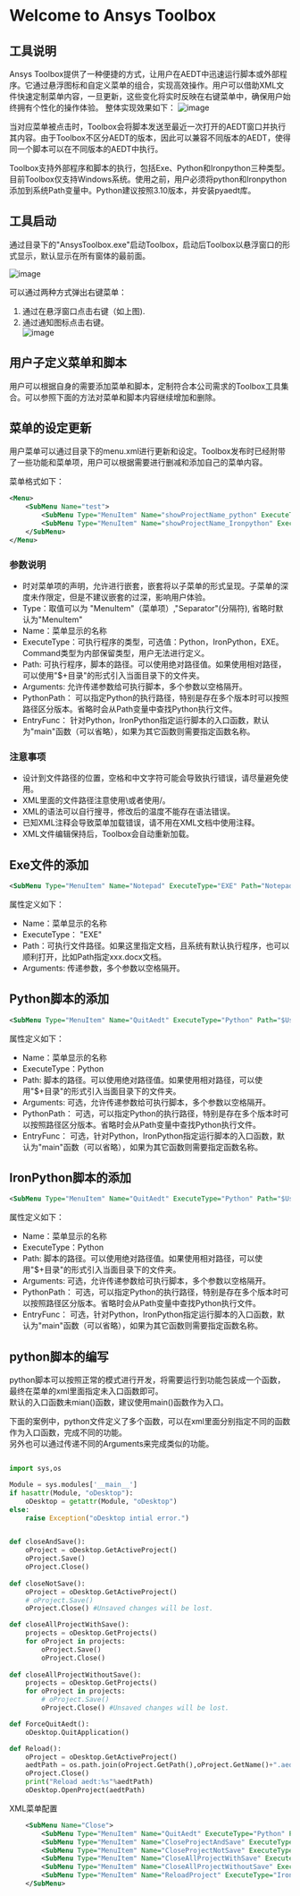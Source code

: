 # Welcome to Ansys Toolbox

## 工具说明
Ansys Toolbox提供了一种便捷的方式，让用户在AEDT中迅速运行脚本或外部程序。它通过悬浮图标和自定义菜单的组合，实现高效操作。用户可以借助XML文件快速定制菜单内容，一旦更新，这些变化将实时反映在右键菜单中，确保用户始终拥有个性化的操作体验。
整体实现效果如下：
![image](https://github.com/user-attachments/assets/9767c774-ad76-4b6e-bdcb-ce9f195334e6)


当对应菜单被点击时，Toolbox会将脚本发送至最近一次打开的AEDT窗口并执行其内容。由于Toolbox不区分AEDT的版本，因此可以兼容不同版本的AEDT，使得同一个脚本可以在不同版本的AEDT中执行。

Toolbox支持外部程序和脚本的执行，包括Exe、Python和Ironpython三种类型。目前Toolbox仅支持Windows系统。使用之前，用户必须将python和Ironpython添加到系统Path变量中。Python建议按照3.10版本，并安装pyaedt库。
## 工具启动
通过目录下的"AnsysToolbox.exe"启动Toolbox，启动后Toolbox以悬浮窗口的形式显示，默认显示在所有窗体的最前面。

![image](https://github.com/user-attachments/assets/fe21d601-323f-4c28-8027-23dc516d2423)


可以通过两种方式弹出右键菜单： 
1. 通过在悬浮窗口点击右键（如上图).
2. 通过通知图标点击右键。  
![image](https://github.com/user-attachments/assets/4be911eb-ccf8-45d5-b0ba-33d1cc2db005)


## 用户子定义菜单和脚本
用户可以根据自身的需要添加菜单和脚本，定制符合本公司需求的Toolbox工具集合。可以参照下面的方法对菜单和脚本内容继续增加和删除。

## 菜单的设定更新
用户菜单可以通过目录下的menu.xml进行更新和设定。Toolbox发布时已经附带了一些功能和菜单项，用户可以根据需要进行删减和添加自己的菜单内容。

菜单格式如下：
``` xml
<Menu>
	<SubMenu Name="test">
		<SubMenu Type="MenuItem" Name="showProjectName_python" ExecuteType="Python" Path="$UserLib/Template/showProjectName.py" Arguments ="" PythonPath=""></SubMenu>
		<SubMenu Type="MenuItem" Name="showProjectName_Ironpython" ExecuteType="IronPython" Path="$UserLib/Template/showProjectName.py" Arguments ="" EntryFunc="main" PythonPath=""></SubMenu>
	</SubMenu>
</Menu>
```
### 参数说明
- <SubMenu> </SubMenu> 时对菜单项的声明，允许进行嵌套，嵌套将以子菜单的形式呈现。子菜单的深度未作限定，但是不建议嵌套的过深，影响用户体验。
- Type：取值可以为 "MenuItem"（菜单项）,"Separator"(分隔符), 省略时默认为"MenuItem"
- Name：菜单显示的名称
- ExecuteType：可执行程序的类型，可选值：Python，IronPython，EXE。 Command类型为内部保留类型，用户无法进行定义。
- Path: 可执行程序，脚本的路径。可以使用绝对路径值。如果使用相对路径，可以使用"$+目录"的形式引入当面目录下的文件夹。
- Arguments: 允许传递参数给可执行脚本，多个参数以空格隔开。
- PythonPath： 可以指定Python的执行路径，特别是存在多个版本时可以按照路径区分版本。省略时会从Path变量中查找Python执行文件。
- EntryFunc： 针对Python，IronPython指定运行脚本的入口函数，默认为"main"函数（可以省略），如果为其它函数则需要指定函数名称。

### 注意事项
- 设计到文件路径的位置，空格和中文字符可能会导致执行错误，请尽量避免使用。  
- XML里面的文件路径注意使用\\或者使用/。
- XML的语法可以自行搜寻，修改后的温度不能存在语法错误。
- 已知XML注释会导致菜单加载错误，请不用在XML文档中使用注释。
- XML文件编辑保持后，Toolbox会自动重新加载。

## Exe文件的添加

``` xml
<SubMenu Type="MenuItem" Name="Notepad" ExecuteType="EXE" Path="Notepad.exe" Arguments =""/>
```
属性定义如下：  

- Name：菜单显示的名称
- ExecuteType： "EXE"
- Path：可执行文件路径。如果这里指定文档，且系统有默认执行程序，也可以顺利打开，比如Path指定xxx.docx文档。
- Arguments: 传递参数，多个参数以空格隔开。

## Python脚本的添加

``` xml
<SubMenu Type="MenuItem" Name="QuitAedt" ExecuteType="Python" Path="$UserLib/Desktop/Close.py" EntryFunc="ForceQuitAedt" Arguments ="" PythonPath=""></SubMenu>
```
属性定义如下：  

- Name：菜单显示的名称
- ExecuteType：Python
- Path: 脚本的路径。可以使用绝对路径值。如果使用相对路径，可以使用"$+目录"的形式引入当面目录下的文件夹。
- Arguments: 可选，允许传递参数给可执行脚本，多个参数以空格隔开。
- PythonPath： 可选，可以指定Python的执行路径，特别是存在多个版本时可以按照路径区分版本。省略时会从Path变量中查找Python执行文件。
- EntryFunc： 可选，针对Python，IronPython指定运行脚本的入口函数，默认为"main"函数（可以省略），如果为其它函数则需要指定函数名称。

## IronPython脚本的添加

``` xml
<SubMenu Type="MenuItem" Name="QuitAedt" ExecuteType="Python" Path="$UserLib/Desktop/Close.py" EntryFunc="ForceQuitAedt" Arguments ="" PythonPath=""></SubMenu>
```
属性定义如下：  

- Name：菜单显示的名称
- ExecuteType：Python
- Path: 脚本的路径。可以使用绝对路径值。如果使用相对路径，可以使用"$+目录"的形式引入当面目录下的文件夹。
- Arguments: 可选，允许传递参数给可执行脚本，多个参数以空格隔开。
- PythonPath： 可选，可以指定Python的执行路径，特别是存在多个版本时可以按照路径区分版本。省略时会从Path变量中查找Python执行文件。
- EntryFunc： 可选，针对Python，IronPython指定运行脚本的入口函数，默认为"main"函数（可以省略），如果为其它函数则需要指定函数名称。

## python脚本的编写
python脚本可以按照正常的模式进行开发，将需要运行到功能包装成一个函数，最终在菜单的xml里面指定未入口函数即可。  
默认的入口函数未mian()函数，建议使用main()函数作为入口。

下面的案例中，python文件定义了多个函数，可以在xml里面分别指定不同的函数作为入口函数，完成不同的功能。  
另外也可以通过传递不同的Arguments来完成类似的功能。

```python

import sys,os

Module = sys.modules['__main__']
if hasattr(Module, "oDesktop"):
    oDesktop = getattr(Module, "oDesktop")
else:
    raise Exception("oDesktop intial error.")


def closeAndSave():
    oProject = oDesktop.GetActiveProject()
    oProject.Save()
    oProject.Close() 
    
def closeNotSave():
    oProject = oDesktop.GetActiveProject()
    # oProject.Save()
    oProject.Close() #Unsaved changes will be lost.

def closeAllProjectWithSave():
    projects = oDesktop.GetProjects()
    for oProject in projects:
        oProject.Save()
        oProject.Close()
        
def closeAllProjectWithoutSave():
    projects = oDesktop.GetProjects()
    for oProject in projects:
        # oProject.Save()
        oProject.Close() #Unsaved changes will be lost.

def ForceQuitAedt():
    oDesktop.QuitApplication()

def Reload():
    oProject = oDesktop.GetActiveProject()
    aedtPath = os.path.join(oProject.GetPath(),oProject.GetName()+".aedt")
    oProject.Close()
    print("Reload aedt:%s"%aedtPath)
    oDesktop.OpenProject(aedtPath)

```
XML菜单配置

```xml
	<SubMenu Name="Close">
		<SubMenu Type="MenuItem" Name="QuitAedt" ExecuteType="Python" Path="$UserLib/Desktop/Close.py" EntryFunc="ForceQuitAedt"></SubMenu>
		<SubMenu Type="MenuItem" Name="CloseProjectAndSave" ExecuteType="Python" Path="$UserLib/Desktop/Close.py" EntryFunc="closeAndSave"></SubMenu>
		<SubMenu Type="MenuItem" Name="CloseProjectNotSave" ExecuteType="Python" Path="$UserLib/Desktop/Close.py" EntryFunc="closeNotSave"></SubMenu>
		<SubMenu Type="MenuItem" Name="CloseAllProjectWithSave" ExecuteType="Python" Path="$UserLib/Desktop/Close.py" EntryFunc="closeAllProjectWithSave"></SubMenu>
		<SubMenu Type="MenuItem" Name="CloseAllProjectWithoutSave" ExecuteType="Python" Path="$UserLib/Desktop/Close.py" EntryFunc="closeAllProjectWithoutSave"></SubMenu>
		<SubMenu Type="MenuItem" Name="ReloadProject" ExecuteType="IronPython" Path="$UserLib/Desktop/Close.py" EntryFunc="Reload"></SubMenu>
	</SubMenu>
```
